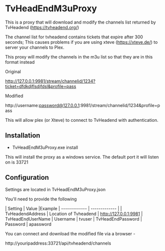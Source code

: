 # TvHeadEndM3uProxy

This is a proxy that will download and modify the channels list returned by TvHeadend (https://tvheadend.org/)

The channel list for tvheadend contains tickets that expire after 300 seconds; This causes problems if you are using xteve (https://xteve.de/) to server your channels to Plex.

This proxy will modify the channels in the m3u list so that they are in this format instead

Original

http://127.0.0.1:9981/stream/channelid/1234?ticket=dfdkdjflsdjfdsl&profile=pass

Modified

http://username:password@127.0.0.1:9981/stream/channelid/1234&profile=pass

This will allow plex (or Xteve) to connect to TvHeadend with authentication.

Installation
-------------

* TvHeadEndM3uProxy.exe install

This will install the proxy as a windows service.  The default port it will listen on is 33721

Configuration
-------------

Settings are located in TvHeadEndM3uProxy.json

You'll need to provide the following

| Setting				| Value					|Example
| ------------- 		| ------------- 		|
| TvHeadendAddress		| Location of Tvheadend	| http://127.0.0.1:9981
| TvHeadEndUserName		| Username				| tvuser
| TvHeadEndPassword 	| Password				| apassword

You can connect and download the modified file via a browser -

http://youripaddress:33721/api/tvheadend/channels



